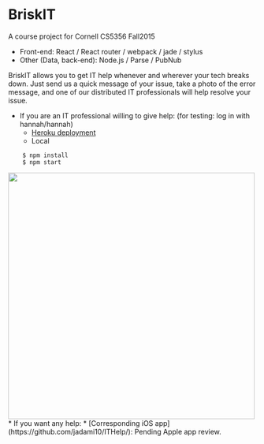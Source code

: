 # BriskIT

A course project for Cornell CS5356 Fall2015

* Front-end: React / React router / webpack / jade / stylus
* Other (Data, back-end): Node.js / Parse / PubNub


BriskIT allows you to get IT help whenever and wherever your tech breaks down. Just send us a quick message of your issue, take a photo of the error message, and one of our distributed IT professionals will help resolve your issue.

* If you are an IT professional willing to give help: (for testing: log in with hannah/hannah)
    * [Heroku deployment](https://briskit.herokuapp.com/)
    * Local
```
    $ npm install
    $ npm start
```

<img src="http://jadami10.github.io/ITHelp/mock.png" width=500px>
* If you want any help: 
    * [Corresponding iOS app](https://github.com/jadami10/ITHelp/): Pending Apple app review.
